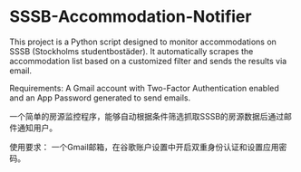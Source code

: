 # SSSB-Accommodation-Notifier
This project is a Python script designed to monitor accommodations on SSSB (Stockholms studentbostäder). It automatically scrapes the accommodation list based on a customized filter and sends the results via email. 

Requirements: 
A Gmail account with Two-Factor Authentication enabled and an App Password generated to send emails.

一个简单的房源监控程序，能够自动根据条件筛选抓取SSSB的房源数据后通过邮件通知用户。

使用要求：
一个Gmail邮箱，在谷歌账户设置中开启双重身份认证和设置应用密码。
